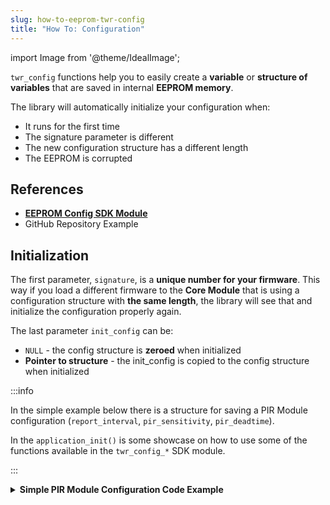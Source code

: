 ```yaml
---
slug: how-to-eeprom-twr-config
title: "How To: Configuration"
---
```

import Image from '@theme/IdealImage';

`twr_config` functions help you to easily create a **variable** or **structure of variables** that are saved in internal **EEPROM memory**.

The library will automatically initialize your configuration when:
  - It runs for the first time
  - The signature parameter is different
  - The new configuration structure has a different length
  - The EEPROM is corrupted

## References
- [**EEPROM Config SDK Module**](https://sdk.hardwario.com/group__twr__config.html)
- GitHub Repository Example

## Initialization

The first parameter, `signature`, is a **unique number for your firmware**. This way if you load a different firmware to the **Core Module** that is using a configuration structure with **the same length**, the library will see that and initialize the configuration properly again.

The last parameter `init_config` can be:
- `NULL` - the config structure is **zeroed** when initialized
- **Pointer to structure** - the init_config is copied to the config structure when initialized

:::info

In the simple example below there is a structure for saving a PIR Module configuration (`report_interval`, `pir_sensitivity`, `pir_deadtime`).

In the `application_init()` is some showcase on how to use some of the functions available in the `twr_config_*` SDK module.

:::

<details>
<summary>
<b>
Simple PIR Module Configuration Code Example
</b>
</summary>
<p>

  ```c showLineNumbers
  #include <application.h>

  // Example structure that save configuration of PIR detector
  typedef struct config_t
  {
      uint16_t report_interval;
      uint8_t pir_sensitivity;
      uint16_t pir_deadtime;

  } config_t;

  config_t config;

  void application_init()
  {
      // Load configuration
      twr_config_init(0x12345678, &config, sizeof(config), NULL);

      // Change parameter
      config.report_interval = 500;

      // Save config to EEPROM
      twr_config_save();

      // Reset configuration
      twr_config_reset();
  }
  ```

</p>
</details>

